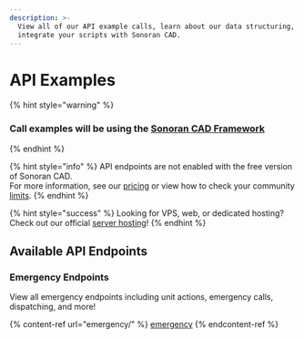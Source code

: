 ```yaml
---
description: >-
  View all of our API example calls, learn about our data structuring, and
  integrate your scripts with Sonoran CAD.
---
```


# API Examples

{% hint style="warning" %}
### Call examples will be using the [Sonoran CAD Framework](../../../integration-plugins/integration-plugins/framework-installation.md)
{% endhint %}

{% hint style="info" %}
API endpoints are not enabled with the free version of Sonoran CAD.\
For more information, see our [pricing](../../../pricing/faq/) or view how to check your community [limits](../../../tutorials/getting-started/view-your-limits.md).
{% endhint %}

{% hint style="success" %}
Looking for VPS, web, or dedicated hosting? Check out our official [server hosting](../../../other-products/server-hosting.md)!
{% endhint %}

## Available API Endpoints

### Emergency Endpoints

View all emergency endpoints including unit actions, emergency calls, dispatching, and more!

{% content-ref url="emergency/" %}
[emergency](emergency/)
{% endcontent-ref %}
